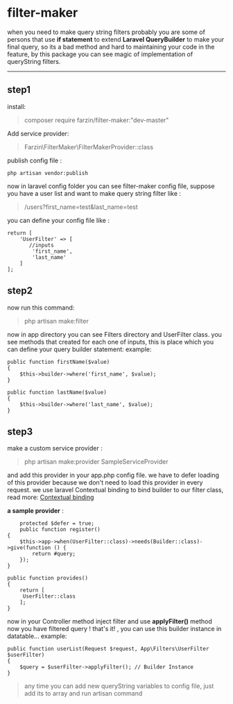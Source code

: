 # filter-maker

when you need to make query string filters probably you are 
some of persons that use **if statement** to extend **Laravel QueryBuilder** to make your final query, so its a bad method and hard to maintaining your code in the feature,
by this package you can see magic of implementation of queryString filters.

----------------------

## step1 ##
install:
> composer require farzin/filter-maker:"dev-master"

Add service provider:

> Farzin\FilterMaker\FilterMakerProvider::class

 publish config file : 

```
php artisan vendor:publish
```

now in laravel config folder you can see filter-maker config file, suppose you have a user list and want to make query string filter like :

> /users?first_name=test&last_name=test


you can define your config file like :
```
return [
    'UserFilter' => [
       //inputs
        'first_name',
        'last_name'
    ]
];
```
## step2 ##

now run this command:

    

> php artisan make:filter

now in app directory you can see Filters directory and UserFilter class. you see methods that created for each one of inputs, this is place which you can define your query builder statement:
example:

    
    public function firstName($value)
	{
		$this->builder->where('first_name', $value);
	}

	public function lastName($value)
	{
		$this->builder->where('last_name', $value);
	}

## step3 ##

make a custom service provider :

> php artisan make:provider SampleServiceProvider

and add this provider in your app.php config file. we have to defer loading of this provider because we don't need to load this provider in every request. 
we use laravel Contextual binding to bind builder to our filter class,
read more: [Contextual binding ](https://laravel.com/docs/5.5/container#contextual-binding)

**a sample provider** :

	    protected $defer = true;
        public function register()
    {
        $this->app->when(UserFilter::class)->needs(Builder::class)->give(function () {
            return #query;
        });
    }

    public function provides()
    {
        return [
         UserFilter::class
        ];
    }


now in your Controller method inject filter and use **applyFilter()** method now  you have filtered query ! that's it! , you can use this builder instance in datatable...
example:

    
    public function userList(Request $request, App\Filters\UserFilter $userFilter) 
    {
	    $query = $userFilter->applyFilter(); // Builder Instance
    }
	


> any time you can add new queryString variables to config file, just add its to array and run artisan command


